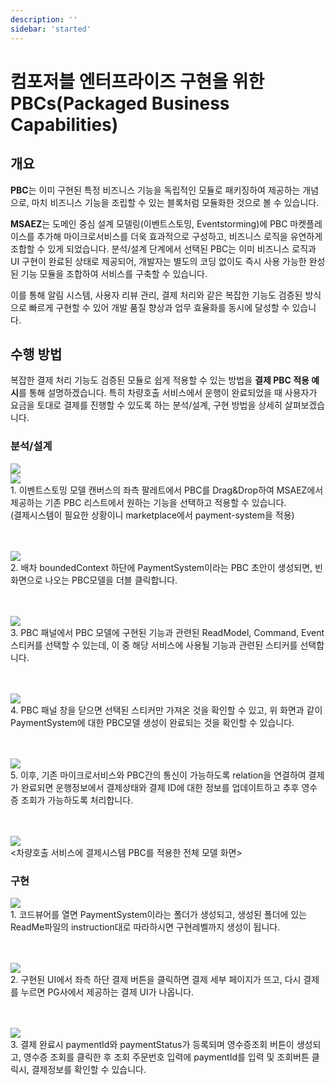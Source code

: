 ```yaml
---
description: ''
sidebar: 'started'
---
```


# 컴포저블 엔터프라이즈 구현을 위한 PBCs(Packaged Business Capabilities)

## 개요

<!-- 마이크로서비스 아키텍처에서 비즈니스 기능의 재사용과 효율적인 통합은 중요한 과제입니다. 특히 자주 사용되는 비즈니스 기능을 매번 새롭게 구현하는 것은 시간과 리소스의 낭비를 초래하는데, 이러한 문제를 해결하기 위해 Packaged Business Capabilities(PBC) 기능을 추가하였습니다. -->

**PBC**는 이미 구현된 특정 비즈니스 기능을 독립적인 모듈로 패키징하여 제공하는 개념으로, 마치 비즈니스 기능을 조립할 수 있는 블록처럼 모듈화한 것으로 볼 수 있습니다.

**MSAEZ**는 도메인 중심 설계 모델링(이벤트스토밍, Eventstorming)에 PBC 마켓플레이스를 추가해 마이크로서비스를 더욱 효과적으로 구성하고, 비즈니스 로직을 유연하게 조합할 수 있게 되었습니다. 분석/설계 단계에서 선택된 PBC는 이미 비즈니스 로직과 UI 구현이 완료된 상태로 제공되어, 개발자는 별도의 코딩 없이도 즉시 사용 가능한 완성된 기능 모듈을 조합하여 서비스를 구축할 수 있습니다.

이를 통해 알림 시스템, 사용자 리뷰 관리, 결제 처리와 같은 복잡한 기능도 검증된 방식으로 빠르게 구현할 수 있어 개발 품질 향상과 업무 효율화를 동시에 달성할 수 있습니다.

## 수행 방법
복잡한 결제 처리 기능도 검증된 모듈로 쉽게 적용할 수 있는 방법을 **결제 PBC 적용 예시**를 통해 설명하겠습니다. 특히 차량호출 서비스에서 운행이 완료되었을 때 사용자가 요금을 토대로 결제를 진행할 수 있도록 하는 분석/설계, 구현 방법을 상세히 살펴보겠습니다.

### 분석/설계
<img src="https://github.com/user-attachments/assets/ca1c696d-5966-4e0f-96e7-b01290aa9580">
<br>
<img src="https://github.com/user-attachments/assets/37e2cf82-d288-4dc5-a15b-55eeaaab1cb8">
<br>
1. 이벤트스토밍 모델 캔버스의 좌측 팔레트에서 PBC를 Drag&Drop하여 MSAEZ에서 제공하는 기존 PBC 리스트에서 원하는 기능을 선택하고 적용할 수 있습니다.
<br>(결제시스템이 필요한 상황이니 marketplace에서 payment-system을 적용)

<br><br>
<img src="https://github.com/user-attachments/assets/9488fafe-6a75-4d21-82bc-e2cbffe4b28f">
<br>
2. 배차 boundedContext 하단에 PaymentSystem이라는 PBC 초안이 생성되면, 빈 화면으로 나오는 PBC모델을 더블 클릭합니다.

<br><br>
<img src="https://github.com/user-attachments/assets/afa80621-332a-4091-83a5-db6a8e6c941f">
<br>
3. PBC 패널에서 PBC 모델에 구현된 기능과 관련된 ReadModel, Command, Event 스티커를 선택할 수 있는데, 이 중 해당 서비스에 사용될 기능과 관련된 스티커를 선택합니다.

<br><br>
<img src="https://github.com/user-attachments/assets/a73d5064-99ac-42fa-9bde-a3985128ed8a">
<br>
4. PBC 패널 창을 닫으면 선택된 스티커만 가져온 것을 확인할 수 있고, 위 화면과 같이 PaymentSystem에 대한 PBC모델 생성이 완료되는 것을 확인할 수 있습니다.

<br><br>
<img src="https://github.com/user-attachments/assets/21b45119-386c-4abe-9632-9a1106fb395c">
<br>
5. 이후, 기존 마이크로서비스와 PBC간의 통신이 가능하도록 relation을 연결하여 결제가 완료되면 운행정보에서 결제상태와 결제 ID에 대한 정보를 업데이트하고 추후 영수증 조회가 가능하도록 처리합니다.

<br><br>
<img src="https://github.com/user-attachments/assets/17a1fdce-2bd4-4162-914c-5c1c6b2b1fed">
<br>
<차량호출 서비스에 결제시스템 PBC를 적용한 전체 모델 화면>

### 구현
<img src="https://github.com/user-attachments/assets/30785661-a184-429f-97a9-a07b6afbe6a7">
<br>
1. 코드뷰어를 열면 PaymentSystem이라는 폴더가 생성되고, 생성된 폴더에 있는 ReadMe파일의 instruction대로 따라하시면 구현레벨까지 생성이 됩니다. 

<br><br>
<img src="https://github.com/user-attachments/assets/67902de5-0f50-446c-b758-f04ae6e07779">
<br>
2. 구현된 UI에서 좌측 하단 결제 버튼을 클릭하면 결제 세부 페이지가 뜨고, 다시 결제를 누르면 PG사에서 제공하는 결제 UI가 나옵니다.

<br><br>
<img src="https://github.com/user-attachments/assets/0e1daf81-7f71-405d-b30d-693a52882ddc">
<br>
3. 결제 완료시 paymentId와 paymentStatus가 등록되며 영수증조회 버튼이 생성되고, 영수증 조회를 클릭한 후 조회 주문번호 입력에 paymentId를 입력 및 조회버튼 클릭시, 결제정보를 확인할 수 있습니다.
